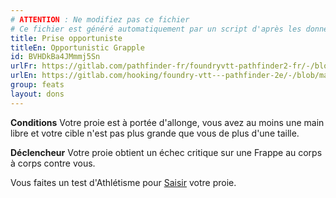 ```yaml
---
# ATTENTION : Ne modifiez pas ce fichier
# Ce fichier est généré automatiquement par un script d'après les données du module Foundry VTT officiel et de sa traduction
title: Prise opportuniste
titleEn: Opportunistic Grapple
id: BVHDkBa4JMmmj5Sn
urlFr: https://gitlab.com/pathfinder-fr/foundryvtt-pathfinder2-fr/-/blob/master/data/feats/BVHDkBa4JMmmj5Sn.htm
urlEn: https://gitlab.com/hooking/foundry-vtt---pathfinder-2e/-/blob/master/packs/data/feats.db/opportunistic-grapple.json
group: feats
layout: dons
---
```

**Conditions** Votre proie est à portée d'allonge, vous avez au moins une main libre et votre cible n'est pas plus grande que vous de plus d'une taille.

**Déclencheur** Votre proie obtient un échec critique sur une Frappe au corps à corps contre vous.

Vous faites un test d'Athlétisme pour [Saisir](../actions/saisir.md) votre proie.


